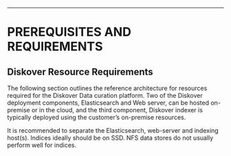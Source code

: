 ___
# PREREQUISITES AND REQUIREMENTS

## Diskover Resource Requirements

The following section outlines the reference architecture for resources required for the Diskover Data curation platform. Two of the Diskover deployment components, Elasticsearch and Web server, can be hosted on-premise or in the cloud, and the third component, Diskover indexer is typically deployed using the customer’s on-premise resources.

It is recommended to separate the Elasticsearch, web-server and indexing host(s). Indices ideally should be on SSD. NFS data stores do not usually perform well for indices.
